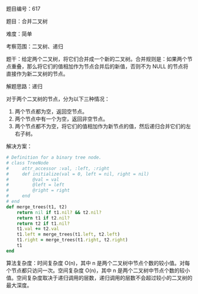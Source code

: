 题目编号：617

题目：合并二叉树

难度：简单

考察范围：二叉树、递归

题干：给定两个二叉树，将它们合并成一个新的二叉树。合并规则是：如果两个节点重叠，那么将它们的值相加作为节点合并后的新值，否则不为 NULL 的节点将直接作为新二叉树的节点。

解题思路：递归

对于两个二叉树的节点，分为以下三种情况：

1. 两个节点都为空，返回空节点。
2. 两个节点中有一个为空，返回非空节点。
3. 两个节点都不为空，将它们的值相加作为新节点的值，然后递归合并它们的左右子树。

解决方案：

```ruby
# Definition for a binary tree node.
# class TreeNode
#     attr_accessor :val, :left, :right
#     def initialize(val = 0, left = nil, right = nil)
#         @val = val
#         @left = left
#         @right = right
#     end
# end
def merge_trees(t1, t2)
    return nil if t1.nil? && t2.nil?
    return t1 if t2.nil?
    return t2 if t1.nil?
    t1.val += t2.val
    t1.left = merge_trees(t1.left, t2.left)
    t1.right = merge_trees(t1.right, t2.right)
    t1
end
```

算法复杂度：时间复杂度 O(n)，其中 n 是两个二叉树中节点个数的较小值。对每个节点都只访问一次。空间复杂度 O(n)，其中 n 是两个二叉树中节点个数的较小值。空间复杂度取决于递归调用的层数，递归调用的层数不会超过较小的二叉树的最大深度。